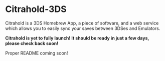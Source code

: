 # Citrahold-3DS
Citrahold is a 3DS Homebrew App, a piece of software, and a web service which allows you to easily sync your saves between 3DSes and Emulators.

**Citrahold is yet to fully launch! It should be ready in just a few days, please check back soon!**

Proper README coming soon!
